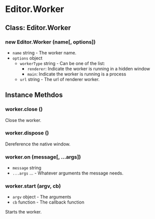 # Editor.Worker

## Class: Editor.Worker

### new Editor.Worker (name[, options])

  - `name` string - The worker name.
  - `options` object
    - `workerType` string - Can be one of the list:
      - `renderer`: Indicate the worker is running in a hidden window
      - `main`: Indicate the worker is running is a process
    - `url` string - The url of renderer worker.

## Instance Methdos

### worker.close ()

Close the worker.

### worker.dispose ()

Dereference the native window.

### worker.on (message[, ...args])

  - `message` string
  - `...args` ... - Whatever arguments the message needs.

### worker.start (argv, cb)

  - `argv` object - The arguments
  - `cb` function - The callback function

Starts the worker.
